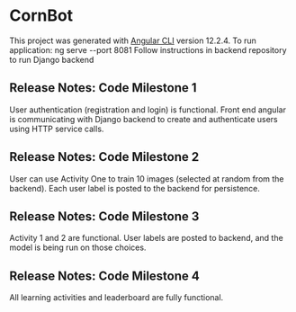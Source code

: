 # CornBot

This project was generated with [Angular CLI](https://github.com/angular/angular-cli) version 12.2.4.
To run application: ng serve --port 8081
Follow instructions in backend repository to run Django backend

## Release Notes: Code Milestone 1

User authentication (registration and login) is functional. Front end angular is communicating with Django backend to create and authenticate users using HTTP service calls. 

## Release Notes: Code Milestone 2

User can use Activity One to train 10 images (selected at random from the backend). Each user label is posted to the backend for persistence. 

## Release Notes: Code Milestone 3

Activity 1 and 2 are functional. User labels are posted to backend, and the model is being run on those choices. 

## Release Notes: Code Milestone 4

All learning activities and leaderboard are fully functional. 
